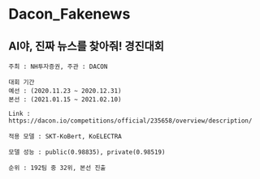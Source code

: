 # Dacon_Fakenews
## AI야, 진짜 뉴스를 찾아줘! 경진대회 

~~~
주최 : NH투자증권, 주관 : DACON
~~~

~~~
대회 기간
예선 : (2020.11.23 ~ 2020.12.31)
본선 : (2021.01.15 ~ 2021.02.10)
~~~

~~~
Link : https://dacon.io/competitions/official/235658/overview/description/
~~~

~~~
적용 모델 : SKT-KoBert, KoELECTRA
~~~

~~~
모델 성능 : public(0.98835), private(0.98519)
~~~

~~~
순위 : 192팀 중 32위, 본선 진출
~~~
